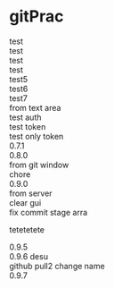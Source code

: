 # gitPrac
test  
test  
test  
test  
test5  
test6  
test7  
from text area  
test auth  
test token  
test only token  
0.7.1  
0.8.0  
from git window  
chore  
0.9.0  
from server  
clear gui  
fix commit stage arra  

tetetetete  

0.9.5  
0.9.6 desu  
github pull2
change name  
0.9.7